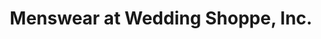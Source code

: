 ---
title: "Menswear at Wedding Shoppe, Inc."
url: /saint-paul/menswear-at-wedding-shoppe-inc/
shop: clothes
---